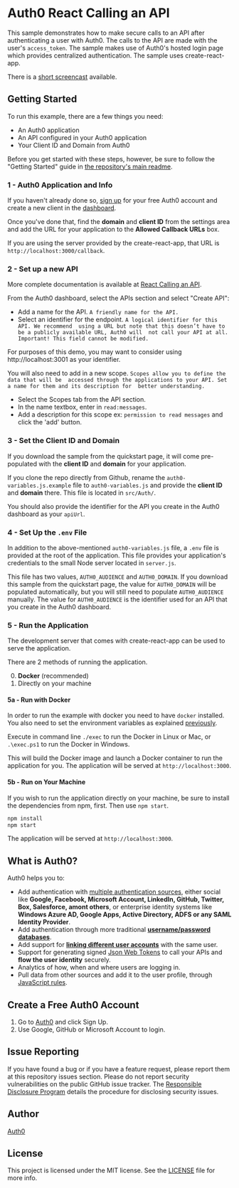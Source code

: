 # Auth0 React Calling an API

This sample demonstrates how to make secure calls to an API after authenticating a user with Auth0. The calls to the API are made with the user's `access_token`. The sample makes use of Auth0's hosted login page which provides centralized authentication. The sample uses create-react-app.

There is a [short screencast](https://www.youtube.com/watch?v=ti2zMJm34Cw) available.

## Getting Started

To run this example, there are a few things you need:

* An Auth0 application
* An API configured in your Auth0 application
* Your Client ID and Domain from Auth0

Before you get started with these steps, however, be sure to follow the "Getting Started" guide
in [the repository's main readme](/README.md).

### 1 - Auth0 Application and Info

If you haven't already done so, [sign up](https://auth0.com) for your free Auth0 account and 
create a new client in the [dashboard](https://manage.auth0.com). 

Once you've done that, find the **domain** and **client ID** from the settings area and 
add the URL for your application to the **Allowed Callback URLs** box. 

If you are using the server provided by the create-react-app, 
that URL is `http://localhost:3000/callback`.

### 2 - Set up a new API

More complete documentation is available at [React Calling an API](https://auth0.com/docs/quickstart/spa/react/03-calling-an-api).

From the Auth0 dashboard, select the APIs section and select "Create API":

* Add a name for the API. `A friendly name for the API.`
* Select an identifier for the endpoint. `A logical identifier for this API. We recommend 
using a URL but note that this doesn’t have to be a publicly available URL, Auth0 will 
not call your API at all. Important! This field cannot be modified.`

For purposes of this demo, you may want to consider using http://localhost:3001 as your identifier.

You will also need to add in a new scope. `Scopes allow you to define the data that will be 
accessed through the applications to your API. Set a name for them and its description for 
better understanding.`

* Select the Scopes tab from the API section.
* In the name textbox, enter in `read:messages`.
* Add a description for this scope ex: `permission to read messages` and click the 'add' button.

### 3 - Set the Client ID and Domain

If you download the sample from the quickstart page, it will come pre-populated with the 
**client ID** and **domain** for your application. 

If you clone the repo directly from Github, rename the `auth0-variables.js.example` file 
to `auth0-variables.js` and provide the **client ID** and **domain** there. This file is located 
in `src/Auth/`.

You should also provide the identifier for the API you create in the Auth0 dashboard as your `apiUrl`.

### 4 - Set Up the `.env` File

In addition to the above-mentioned `auth0-variables.js` file, a `.env` file is provided at the root 
of the application. This file provides your application's credentials to the small Node server located 
in `server.js`.

This file has two values, `AUTH0_AUDIENCE` and `AUTH0_DOMAIN`. If you download this sample from the 
quickstart page, the value for `AUTH0_DOMAIN` will be populated automatically, but you will still 
need to populate `AUTH0_AUDIENCE` manually. The value for `AUTH0_AUDIENCE` is the identifier used for 
an API that you create in the Auth0 dashboard.

### 5 - Run the Application

The development server that comes with create-react-app can be used to serve the application.

There are 2 methods of running the application.

0. **Docker** (recommended)
0. Directly on your machine

#### 5a - Run with Docker

In order to run the example with docker you need to have `docker` installed. You also need to set 
the environment variables as explained [previously](#set-the-client-id-and-domain).

Execute in command line `./exec` to run the Docker in Linux or Mac, or `.\exec.ps1` to run the Docker in Windows.

This will build the Docker image and launch a Docker container to run the application for you.
The application will be served at `http://localhost:3000`.

#### 5b - Run on Your Machine

If you wish to run the application directly on your machine, be sure to install the dependencies
from npm, first. Then use `npm start`.

```bash
npm install
npm start
```

The application will be served at `http://localhost:3000`.

## What is Auth0?

Auth0 helps you to:

* Add authentication with [multiple authentication sources](https://docs.auth0.com/identityproviders), either social like **Google, Facebook, Microsoft Account, LinkedIn, GitHub, Twitter, Box, Salesforce, amont others**, or enterprise identity systems like **Windows Azure AD, Google Apps, Active Directory, ADFS or any SAML Identity Provider**.
* Add authentication through more traditional **[username/password databases](https://docs.auth0.com/mysql-connection-tutorial)**.
* Add support for **[linking different user accounts](https://docs.auth0.com/link-accounts)** with the same user.
* Support for generating signed [Json Web Tokens](https://docs.auth0.com/jwt) to call your APIs and **flow the user identity** securely.
* Analytics of how, when and where users are logging in.
* Pull data from other sources and add it to the user profile, through [JavaScript rules](https://docs.auth0.com/rules).

## Create a Free Auth0 Account

1. Go to [Auth0](https://auth0.com/signup) and click Sign Up.
2. Use Google, GitHub or Microsoft Account to login.

## Issue Reporting

If you have found a bug or if you have a feature request, please report them at this repository issues section. Please do not report security vulnerabilities on the public GitHub issue tracker. The [Responsible Disclosure Program](https://auth0.com/whitehat) details the procedure for disclosing security issues.

## Author

[Auth0](https://auth0.com)

## License

This project is licensed under the MIT license. See the [LICENSE](LICENSE.txt) file for more info.
